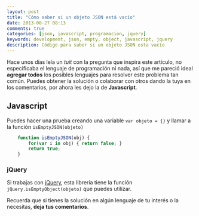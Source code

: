 ```yaml
---
layout: post
title: "Cómo saber si un objeto JSON está vacío"
date: 2013-08-27 08:13
comments: true
categories: [json, javascript, programacion, jquery]
keywords: development, json, empty, object, javascript, jquery
description: Código para saber si un objeto JSON esta vacío
---
```

Hace unos días leía un _tuit_ con la pregunta que inspira este artículo, no especificaba el lenguaje de programación ni nada, así que me pareció ideal **agregar todos** los posibles lenguajes para resolver este problema tan común. Puedes obtener la solución o colaborar con otros dando la tuya en los comentarios, por ahora les dejo la de **Javascript**.
<!--more-->

## Javascript
Puedes hacer una prueba creando una variable `var objeto = {}` y llamar a la función `isEmptyJSON(objeto)`

``` javascript
	function isEmptyJSON(obj) {
		for(var i in obj) { return false; }
		return true;
	}
```

### jQuery
Si trabajas con [jQuery](http://jquery.com/), esta librería tiene la función `jQuery.isEmptyObject(objeto)` que puedes utilizar.

Recuerda que si tienes la solución en algún lenguaje de tu interés o la necesitas, **deja tus comentarios**.
